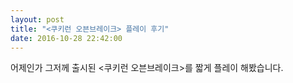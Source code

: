 ```yaml
---
layout: post
title: "<쿠키런 오븐브레이크> 플레이 후기"
date: 2016-10-28 22:42:00
---
```


어제인가 그저께 출시된 \<쿠키런 오븐브레이크\>를 짧게 플레이 해봤습니다.
